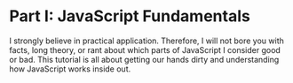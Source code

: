 # Part I: JavaScript Fundamentals

I strongly believe in practical application. Therefore, I will not bore you with facts, long theory, or rant about which parts of JavaScript I consider good or bad. This tutorial is all about getting our hands dirty and understanding how JavaScript works inside out. 
